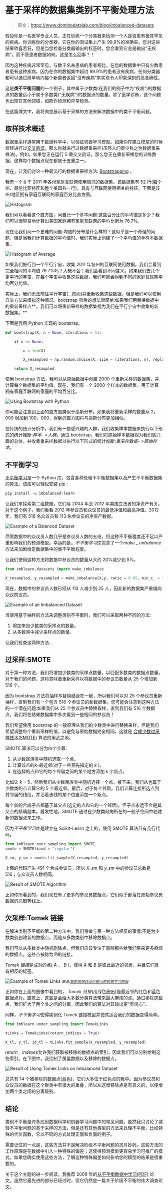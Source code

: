 # 基于采样的数据集类别不平衡处理方法

> 原文：<https://www.dominodatalab.com/blog/imbalanced-datasets>

假设你是一名医学专业人员，正在训练一个分类器来检测一个人是否患有极其罕见的疾病。你训练你的分类器，它在你的测试集上产生 99.9%的准确率。您对这些结果欣喜若狂，但是当您检查分类器输出的标签时，您会看到它总是输出“无疾病”，而不管患者数据如何。这是怎么回事？！

因为这种疾病非常罕见，与数千名未患病的患者相比，在您的数据集中只有少数患者患有这种疾病。因为在你的数据集中超过 99.9%的患者没有疾病，任何分类器都可以通过简单地向每个新患者返回“没有疾病”来实现令人印象深刻的高准确性。

这是**类不平衡问题**的一个例子，其中属于少数类(在我们的例子中为“疾病”)的数据点的数量远小于属于多数类(“无疾病”)的数据点的数量。除了医学诊断，这个问题也出现在其他领域，如欺诈检测和异常检测。

在这篇博文中，我将向您展示基于采样的方法来解决数据中的类不平衡问题。

## 取样技术概述

数据重采样通常用于数据科学中，以验证机器学习模型。如果你在建立模型的时候曾经进行过[交叉验证](/blog/guide-to-building-models-with-cross-validation)，那么你就进行过数据重采样(虽然人们很少称之为数据重采样法)。例如，如果您正在运行 5 重交叉验证，那么您正在重新采样您的训练数据，这样每个数据点现在都属于五重之一。

现在，让我们讨论一种最流行的数据重采样方法: [Bootstrapping](https://en.wikipedia.org/wiki/Bootstrapping_(statistics)) 。

我有一个关于 2011 年各州家庭互联网使用情况的数据集。该数据集有 52 行(每个州、哥伦比亚特区和整个美国各一行)，具有与互联网使用相关的特征。下面是该州/地区拥有家庭互联网的家庭百分比直方图。

![Histogram](img/190f3755ce34ecf80ea9e52078e182fc.png)

我们可以看看这个直方图，问自己一个基本问题:这些百分比的平均值是多少？我们可以很容易地计算出美国家庭拥有家庭互联网的平均比例为 76.7%。

现在让我们问一个更难的问题:均值的分布是什么样的？这似乎是一个奇怪的问题，但是当我们计算数据的平均值时，我们实际上创建了一个平均值的单样本数据集。

![Histogram of Average](img/d6c90b76e2ea7162b1cecd6f2296dd24.png)

如果我们旅行到一个平行宇宙，收集 2011 年各州的互联网使用数据，我们会看到完全相同的平均值 76.7%吗？大概不会！我们会看到不同含义。如果我们去几个更平行的宇宙，在每个宇宙中收集这些数据，我们可能会得到不同的家庭互联网平均百分比值。

实际上，我们无法前往平行宇宙(...然而)并重新收集这些数据，但是我们可以使用自举方法来模拟这种情况。bootstrap 背后的想法很简单:如果我们用替换数据中的重新采样点**，我们可以将重新采样的数据集视为我们在平行宇宙中收集的新数据集。**

下面是我用 Python 实现的 bootstrap。

```py
def bootstrap(X, n = None, iterations = 1):

    if n == None:

        n = len(X)

        X_resampled = np.random.choice(X, size = (iterations, n), replace = True)

    return X_resampled
```

使用 bootstrap 方法，我可以从原始数据中创建 2000 个重新采样的数据集，并计算每个数据集的平均值。现在，我们有一个 2000 个样本的数据集，用于计算拥有家庭互联网的家庭的平均百分比。

![Using Bootstrap with Python](img/261652261511f63c290a464a28f217dd.png)

你可能会注意到上面的直方图类似于高斯分布。如果我将重新采样的数量从 2，000 增加到 100，000，得到的直方图将与高斯分布更加相似。

在传统的统计分析中，我们有一些感兴趣的人群，我们收集样本数据来执行以下形式的统计推断:*样本- >人群*。通过 bootstrap，我们将原始样本数据视为我们感兴趣的总体，并收集重采样数据以执行以下形式的统计推断:*重采样数据- >原始样本*。

## 不平衡学习

[不平衡学习](https://github.com/scikit-learn-contrib/imbalanced-learn)是一个 Python 库，包含各种处理不平衡数据集以及产生不平衡数据集的算法。该库可以轻松安装 *pip* :

```py
pip install -u imbalanced-learn
```

让我们来探索第二组数据，它们与 2004 年至 2012 年美国立法者的净资产有关。对于这个例子，我们看看 2012 年参议员和众议员的最低净值和最高净值。2012 年，我们有 516 名众议员和 113 名参议员的净资产数据。

![Example of a Balanced Dataset](img/46daf82340ec04eaf342b1e6666ffad2.png)

尽管数据中的众议员人数几乎是参议员人数的五倍，但这种不平衡程度还不足以严重影响我们的预测模型。幸运的是，*不平衡学习*库包含了一个*make _ unbalance*方法来加剧给定数据集中的类不平衡程度。

让我们使用这种方法将数据中参议员的数量从大约 20%减少到 5%。

```py
from imblearn.datasets import make_imbalance

X_resampled, y_resampled = make_imbalance(X,y, ratio = 0.05, min_c_ = "Senate", random_state = 249)
```

现在，数据中的参议员人数已经从 113 人减少到 25 人，因此新的数据集严重偏向众议院议员。

![Example of an Imbalanced Dataset](img/92cb0553fd4c10ba219aeaed09433514.png)

当使用基于抽样的方法来调整类别不平衡时，我们可以采取两种不同的方法:

1.  增加来自少数类的采样点的数量。
2.  从多数类中减少采样点的数量。

让我们检查这两种方法...

## 过采样:SMOTE

对于第一种方法，我们将增加少数类的采样点数量，以匹配多数类的数据点数量。对于我们的问题，这将意味着重新采样以将数据中的参议员数量从 25 个增加到 516 个。

因为 bootstrap 方法将抽样与替换结合在一起，所以我们可以对 25 个参议员重新抽样，直到我们有一个包含 516 个参议员的新数据集。您可能会注意到这种方法的一个潜在问题:如果我们从 25 个参议员中替换取样，直到我们有 516 个数据点，我们将在结果数据集中多次看到一些相同的参议员！

我们希望使用 bootstrap 的一般原理从我们的少数类中进行替换采样，但是我们希望调整每个重新采样的值，以避免与原始数据完全相同。这就是 [合成少数过采样技术(SMOTE)](/blog/smote-oversampling-technique) 算法的用武之地。

SMOTE 算法可以分为四个步骤:

1.  从少数民族类中随机选取一个点。
2.  计算该点的*k*-最近邻(对于一些预先指定的 *k* )。
3.  在选择的点和它的每个邻居之间的某个地方添加 k 个新点。

比如让 *k* = 5。然后我们从少数民族类中随机选择一个点。接下来，我们从也属于少数类的点计算它的 5 个最近邻。最后，对于每个邻居，我们计算连接所选点到其邻居的线段，并沿着该线的某个位置添加一个新点。

每个新的合成子点都基于其父点(选定的点和它的一个邻居)，但子点永远不会是其父点的精确副本。启发性地，SMOTE 通过在少数类倾向所在的一般子空间中创建新的数据点来工作。

因为*不平衡学习*库是建立在 Scikit-Learn 之上的，使用 SMOTE 算法只有几行代码。

```py
from imblearn.over_sampling import SMOTE
smote = SMOTE(kind = "regular")

X_sm, y_sm = smote.fit_sample(X_resampled, y_resampled)
```

上面的代码产生 491 个合成参议员，所以 *X_sm* 和 *y_sm* 中的参议员总数是 516；与众议员人数相同。

![Result of SMOTE Algorithm](img/425d49571a86f5591d2d076136a71430.png)

正如你所看到的，我们现在有了更多的参议员数据点，它们似乎都落在原始参议员数据的总趋势线上。

## 欠采样:Tomek 链接

在解决类别不平衡的第二种方法中，我们将做与第一种方法相反的事情:不是为少数类别创建新的数据点，而是从多数类别中移除数据点。

我们可以从多数类中随机删除点，但我们应该专注于删除那些给我们带来更多麻烦的数据点。这些点被称为*到*的链接。

*Tomek 链接*是成对的点( *A* 、 *B* )，使得 *A* 和 *B* 是彼此最近的邻居，并且它们具有相反的标签。

![Example of Tomek Links](img/ddfe7aa18ee712aa8ac552dabfb088d8.png)
<small>*来源:[智能家居自动化提示的机器学习挑战](https://www.slideshare.net/barnandas/machine-learning-challenges-for-automated-prompting-in-smart-homes)*</small>

正如你在上面的图像中看到的， *Tomek 链接*(用绿色圈出)是最近邻的红色和蓝色数据点对。直觉上，这些是会给大多数分类算法带来最大麻烦的点。通过移除这些点，我们扩大了两个类之间的分离，因此我们的算法对其输出更“有信心”。

同样，*不平衡学习*使得实例化 Tomek 链接模型并使其适合我们的数据变得简单。

```py
from imblearn.under_sampling import TomekLinks

tLinks = TomekLinks(return_indices = True)

X_tl, y_tl, id_tl = tLinks.fit_sample(X_resampled, y_resampled)
```

*return _ indexes*允许我们获取被移除的数据点的索引，因此我们可以分别绘制这些索引。在下图中，我绘制了房屋数据以及移除的数据点。

![Result of Using Tomek Links on Imbalanced Dataset](img/b1f34d4ee73edc89d70151893db28147.png)

总共有 14 个被移除的数据点(蓝色)，它们大多位于红色点的簇中。因为参议员和众议员的数据在这个聚类中有很大的重叠，所以从这里移除点是有意义的，以便增加两个类之间的分离级别。

## 结论

类别不平衡是许多应用数据科学和机器学习问题中的常见问题。虽然我只讨论了减轻不平衡问题的基于采样的方法，但是还有其他类型的方法来处理不平衡，比如特殊的代价函数，它以不同的方式处理正面和负面的例子。

需要记住的一点是，这些方法并不是解决阶级不平衡问题的灵丹妙药。这些方法的工作原理是在数据中引入一种特殊的偏差；这使得预测模型更容易学习可推广的模式。如果您确实使用这些方法，了解这种特殊偏差如何影响您的模型的结果是很重要的。

关于这个主题的进一步阅读，我推荐 2009 年的[从不平衡数据中学习(PDF)](http://www.ele.uri.edu/faculty/he/PDFfiles/ImbalancedLearning.pdf) 论文。虽然它最先进的部分已经过时，但它仍然是一篇关于阶级不平衡的伟大调查论文。